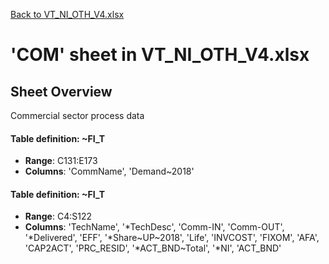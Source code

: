[Back to VT_NI_OTH_V4.xlsx](README.md)

# 'COM' sheet in VT_NI_OTH_V4.xlsx

## Sheet Overview

Commercial sector process data

#### Table definition: ~FI_T
- **Range**: C131:E173
- **Columns**: 'CommName', 'Demand\~2018'

#### Table definition: ~FI_T
- **Range**: C4:S122
- **Columns**: 'TechName', '*TechDesc', 'Comm-IN', 'Comm-OUT', '*Delivered', 'EFF', '*Share\~UP\~2018', 'Life', 'INVCOST', 'FIXOM', 'AFA', 'CAP2ACT', 'PRC_RESID', '*ACT_BND\~Total', '*NI', 'ACT_BND'

